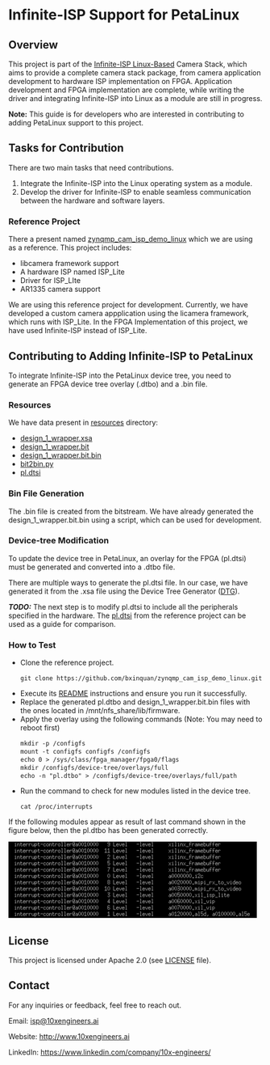 # Infinite-ISP Support for PetaLinux

## Overview
 This project is part of the [Infinite-ISP Linux-Based](../README.md) Camera Stack, which aims to provide a complete camera stack package, from camera application development to hardware ISP implementation on FPGA. Application development and FPGA implementation are complete, while writing the driver and integrating Infinite-ISP into Linux as a module are still in progress.

**Note:** This guide is for developers who are interested in contributing to adding PetaLinux support to this project.

## Tasks for Contribution
There are two main tasks that need contributions.

1. Integrate the Infinite-ISP into the Linux operating system as a module.
2. Develop the driver for Infinite-ISP to enable seamless communication between the hardware and software layers. 

### Reference Project

There a present named [zynqmp_cam_isp_demo_linux](https://github.com/bxinquan/zynqmp_cam_isp_demo_linux.git) which we are using as a reference. This project includes:

- libcamera framework support
- A hardware ISP named ISP_Lite
- Driver for ISP_LIte
- AR1335 camera support

We are using this reference project for development. Currently, we have developed a custom camera appplication using the licamera framework, which runs with ISP_Lite. In the FPGA Implementation of this project, we have used Infinite-ISP instead of ISP_Lite. 


##  Contributing to Adding Infinite-ISP to PetaLinux
To integrate Infinite-ISP into the PetaLinux device tree, you need to generate an FPGA device tree overlay (.dtbo) and a .bin file.

### Resources
We have data present in [resources](/Linux%20Support/resources/) directory:
- [design_1_wrapper.xsa](/Linux%20Support/resources/design_1_wrapper.xsa)
- [design_1_wrapper.bit](/Linux%20Support/resources/design_1_wrapper.bit)
- [design_1_wrapper.bit.bin](/Linux%20Support/resources/design_1_wrapper.bit.bin)
- [bit2bin.py](/Linux%20Support/resources/bit2bin.py)
- [pl.dtsi](/Linux%20Support/resources/pl.dtsi)

### Bin File Generation
The .bin file is created from the bitstream. We have already generated the design_1_wrapper.bit.bin using a script, which can be used for development.

### Device-tree Modification
To update the device tree in PetaLinux, an overlay for the FPGA (pl.dtsi) must be generated and converted into a .dtbo file.

There are multiple ways to generate the pl.dtsi file. In our case, we have generated it from the .xsa file using the Device Tree Generator ([DTG](https://xilinx.github.io/kria-apps-docs/creating_applications/2022.1/build/html/docs/dtsi_dtbo_generation.html#using-xsct-dtg-and-dtc)).

***TODO:*** The next step is to modify pl.dtsi to include all the peripherals specified in the hardware. The [pl.dtsi](https://github.com/bxinquan/zynqmp_cam_isp_demo_linux/blob/main/linux-xlnx-xilinx-v2022.1/arch/arm64/boot/dts/xilinx/zynqmp-cam-isp-demo-pl.dtsi) from the reference project can be used as a guide for comparison.  

### How to Test
- Clone the reference project. 
    ```shell
    git clone https://github.com/bxinquan/zynqmp_cam_isp_demo_linux.git
    ```
- Execute its [README](https://github.com/bxinquan/zynqmp_cam_isp_demo_linux/blob/main/README.md) instructions and ensure you run it successfully.
- Replace the generated pl.dtbo and design_1_wrapper.bit.bin files with the ones located in /mnt/nfs_share/lib/firmware.
- Apply the overlay using the following commands (Note: You may need to reboot first)
     ```shell
    mkdir -p /configfs
    mount -t configfs configfs /configfs
    echo 0 > /sys/class/fpga_manager/fpga0/flags
    mkdir /configfs/device-tree/overlays/full
    echo -n "pl.dtbo" > /configfs/device-tree/overlays/full/path
    ```
- Run the command to check for new modules listed in the device tree.
    ```shell
    cat /proc/interrupts
    ```
If the following modules appear as result of last command shown in the figure below, then the pl.dtbo has been generated correctly.

![](/Linux%20Support/resources/PL-Modules.png)

## License 
This project is licensed under Apache 2.0 (see [LICENSE](LICENSE) file).

## Contact
For any inquiries or feedback, feel free to reach out.

Email: isp@10xengineers.ai

Website: http://www.10xengineers.ai

LinkedIn: https://www.linkedin.com/company/10x-engineers/